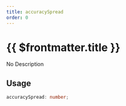 ```yaml
---
title: accuracySpread
order: 0
---
```


# {{ $frontmatter.title }}

No Description

## Usage

```ts
accuracySpread: number;
```
